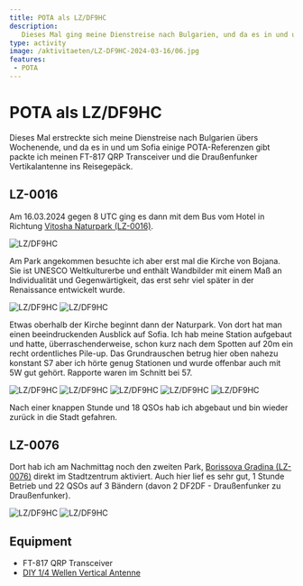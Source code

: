 ```yaml
---
title: POTA als LZ/DF9HC
description: 
   Dieses Mal ging meine Dienstreise nach Bulgarien, und da es in und um Sofia einige POTA-Referenzen gibt packte ich meinen Portabel Equpiment ins Reisegepäck. 
type: activity
image: /aktivitaeten/LZ-DF9HC-2024-03-16/06.jpg
features:
 - POTA
---
```


# POTA als LZ/DF9HC

Dieses Mal erstreckte sich meine Dienstreise nach Bulgarien übers Wochenende, und da es in und um Sofia einige POTA-Referenzen gibt packte ich meinen FT-817 QRP Transceiver und die Draußenfunker Vertikalantenne ins Reisegepäck.  


## LZ-0016

Am 16.03.2024 gegen 8 UTC ging es dann mit dem Bus vom Hotel in Richtung [Vitosha Naturpark (LZ-0016)](https://pota.app/#/park/LZ-0016).

![LZ/DF9HC](/aktivitaeten/LZ-DF9HC-2024-03-16/01.jpg)

Am Park angekommen besuchte ich aber erst mal die Kirche von Bojana. Sie ist UNESCO Weltkulturerbe und enthält Wandbilder mit einem Maß an Individualität und Gegenwärtigkeit, das erst sehr viel später in der Renaissance entwickelt wurde.

![LZ/DF9HC](/aktivitaeten/LZ-DF9HC-2024-03-16/02.jpg)
![LZ/DF9HC](/aktivitaeten/LZ-DF9HC-2024-03-16/03.jpg)

Etwas oberhalb der Kirche beginnt dann der Naturpark. Von dort hat man einen beeindruckenden Ausblick auf Sofia. Ich hab meine Station aufgebaut und hatte, überraschenderweise, schon kurz nach dem Spotten auf 20m ein recht ordentliches Pile-up. Das Grundrauschen betrug hier oben nahezu konstant S7 aber ich hörte genug Stationen und wurde offenbar auch mit 5W gut gehört. Rapporte waren im Schnitt bei 57.

![LZ/DF9HC](/aktivitaeten/LZ-DF9HC-2024-03-16/04.jpg)
![LZ/DF9HC](/aktivitaeten/LZ-DF9HC-2024-03-16/05.jpg)
![LZ/DF9HC](/aktivitaeten/LZ-DF9HC-2024-03-16/06.jpg)
![LZ/DF9HC](/aktivitaeten/LZ-DF9HC-2024-03-16/07.jpg)
![LZ/DF9HC](/aktivitaeten/LZ-DF9HC-2024-03-16/08.jpg)

Nach einer knappen Stunde und 18 QSOs hab ich abgebaut und bin wieder zurück in die Stadt gefahren.


## LZ-0076

Dort hab ich am Nachmittag noch den zweiten Park, [Borissova Gradina (LZ-0076)](https://pota.app/#/park/LZ-0076) direkt im Stadtzentrum aktiviert. Auch hier lief es sehr gut, 1 Stunde Betrieb und 22 QSOs auf 3 Bändern (davon 2 DF2DF - Draußenfunker zu Draußenfunker).

![LZ/DF9HC](/aktivitaeten/LZ-DF9HC-2024-03-16/09.jpg)
![LZ/DF9HC](/aktivitaeten/LZ-DF9HC-2024-03-16/10.jpg)


## Equipment

- FT-817 QRP Transceiver
- [DIY 1/4 Wellen Vertical Antenne](/diy/teleskop-viertelwellen-vertical.html)